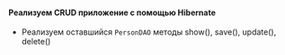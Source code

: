 #### Реализуем CRUD приложение с помощью Hibernate
* Реализуем оставшийся `PersonDAO` методы show(), save(), update(), delete()